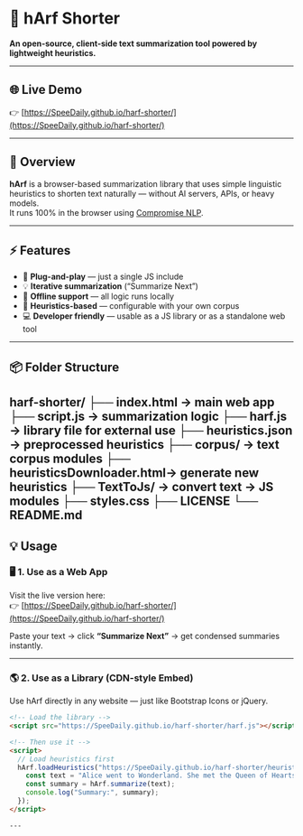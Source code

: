 # 🧠 hArf Shorter  
**An open-source, client-side text summarization tool powered by lightweight heuristics.**

---

## 🌐 Live Demo
👉 [https://SpeeDaily.github.io/harf-shorter/](https://SpeeDaily.github.io/harf-shorter/)

---

## 🚀 Overview
**hArf** is a browser-based summarization library that uses simple linguistic heuristics to shorten text naturally — without AI servers, APIs, or heavy models.  
It runs 100% in the browser using [Compromise NLP](https://github.com/spencermountain/compromise).

---

## ⚡ Features
- 🧩 **Plug-and-play** — just a single JS include  
- 💡 **Iterative summarization** (“Summarize Next”)  
- 🧠 **Offline support** — all logic runs locally  
- 📁 **Heuristics-based** — configurable with your own corpus  
- 💻 **Developer friendly** — usable as a JS library or as a standalone web tool

---

## 📦 Folder Structure
harf-shorter/ ├── index.html               → main web app 
              ├── script.js                → summarization logic 
              ├── harf.js                  → library file for external use 
              ├── heuristics.json          → preprocessed heuristics 
              ├── corpus/                  → text corpus modules 
              ├── heuristicsDownloader.html→ generate new heuristics 
              ├── TextToJs/                → convert text → JS modules 
              ├── styles.css 
              ├── LICENSE 
              └── README.md
---


## 💡 Usage

### 🖥️ 1. Use as a Web App  
Visit the live version here:  
👉 [https://SpeeDaily.github.io/harf-shorter/](https://SpeeDaily.github.io/harf-shorter/)

Paste your text → click **“Summarize Next”** → get condensed summaries instantly.

---

### 🌎 2. Use as a Library (CDN-style Embed)  
Use hArf directly in any website — just like Bootstrap Icons or jQuery.

```html
<!-- Load the library -->
<script src="https://SpeeDaily.github.io/harf-shorter/harf.js"></script>

<!-- Then use it -->
<script>
  // Load heuristics first
  hArf.loadHeuristics("https://SpeeDaily.github.io/harf-shorter/heuristics.json").then(() => {
    const text = "Alice went to Wonderland. She met the Queen of Hearts. Adventures followed.";
    const summary = hArf.summarize(text);
    console.log("Summary:", summary);
  });
</script>

---

